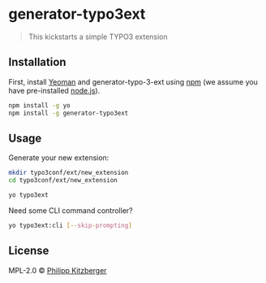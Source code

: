 # generator-typo3ext

> This kickstarts a simple TYPO3 extension

## Installation

First, install [Yeoman](http://yeoman.io) and generator-typo-3-ext using [npm](https://www.npmjs.com/) (we assume you have pre-installed [node.js](https://nodejs.org/)).

```bash
npm install -g yo
npm install -g generator-typo3ext
```

## Usage

Generate your new extension:

```bash
mkdir typo3conf/ext/new_extension
cd typo3conf/ext/new_extension

yo typo3ext
```

Need some CLI command controller?

```bash
yo typo3ext:cli [--skip-prompting]
```

## License

MPL-2.0 © [Philipp Kitzberger](https://github.com/kitzberger)
